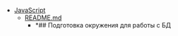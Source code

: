 - <a href = "E:\Node_projects\Node_Way\ArchivTSH_2\ArhivTimur_2\Databases-master\JavaScript\cat.JavaScript\dir.JavaScript.md">JavaScript</a>
    - <a href = "E:\Node_projects\Node_Way\ArchivTSH_2\ArhivTimur_2\Databases-master\JavaScript\README.md">README.md</a>
        - *## Подготовка окружения для работы с БД
